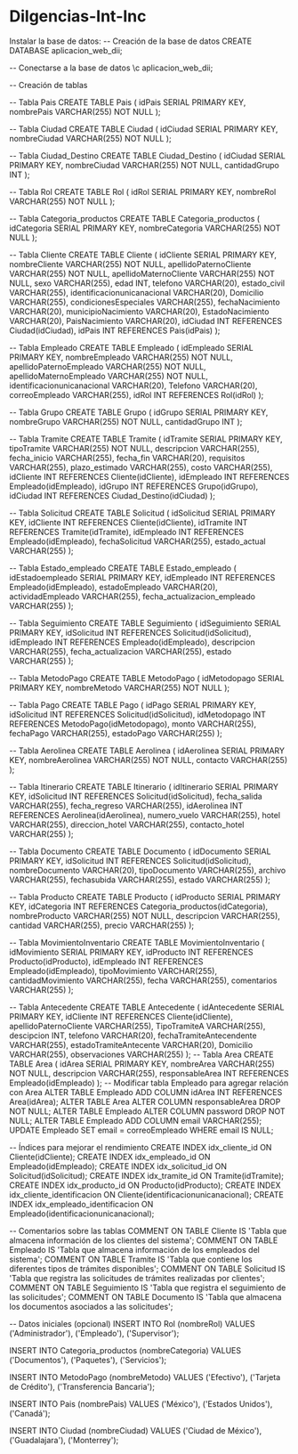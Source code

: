 # Dilgencias-Int-Inc
 Instalar la base de datos:
 -- Creación de la base de datos
CREATE DATABASE aplicacion_web_dii;

-- Conectarse a la base de datos
\c aplicacion_web_dii;

-- Creación de tablas

-- Tabla Pais
CREATE TABLE Pais (
    idPais SERIAL PRIMARY KEY,
    nombrePais VARCHAR(255) NOT NULL
);

-- Tabla Ciudad
CREATE TABLE Ciudad (
    idCiudad SERIAL PRIMARY KEY,
    nombreCiudad VARCHAR(255) NOT NULL
);

-- Tabla Ciudad_Destino
CREATE TABLE Ciudad_Destino (
    idCiudad SERIAL PRIMARY KEY,
    nombreCiudad VARCHAR(255) NOT NULL,
    cantidadGrupo INT
);

-- Tabla Rol
CREATE TABLE Rol (
    idRol SERIAL PRIMARY KEY,
    nombreRol VARCHAR(255) NOT NULL
);

-- Tabla Categoria_productos
CREATE TABLE Categoria_productos (
    idCategoria SERIAL PRIMARY KEY,
    nombreCategoria VARCHAR(255) NOT NULL
);

-- Tabla Cliente
CREATE TABLE Cliente (
    idCliente SERIAL PRIMARY KEY,
    nombreCliente VARCHAR(255) NOT NULL,
    apellidoPaternoCliente VARCHAR(255) NOT NULL,
    apellidoMaternoCliente VARCHAR(255) NOT NULL,
    sexo VARCHAR(255),
    edad INT,
    telefono VARCHAR(20),
    estado_civil VARCHAR(255),
    identificacionunicanacional VARCHAR(20),
    Domicilio VARCHAR(255),
    condicionesEspeciales VARCHAR(255),
    fechaNacimiento VARCHAR(20),
    municipioNacimiento VARCHAR(20),
    EstadoNacimiento VARCHAR(20),
    PaisNacimiento VARCHAR(20),
    idCiudad INT REFERENCES Ciudad(idCiudad),
    idPais INT REFERENCES Pais(idPais)
);

-- Tabla Empleado
CREATE TABLE Empleado (
    idEmpleado SERIAL PRIMARY KEY,
    nombreEmpleado VARCHAR(255) NOT NULL,
    apellidoPaternoEmpleado VARCHAR(255) NOT NULL,
    apellidoMaternoEmpleado VARCHAR(255) NOT NULL,
    identificacionunicanacional VARCHAR(20),
    Telefono VARCHAR(20),
    correoEmpleado VARCHAR(255),
    idRol INT REFERENCES Rol(idRol)
);

-- Tabla Grupo
CREATE TABLE Grupo (
    idGrupo SERIAL PRIMARY KEY,
    nombreGrupo VARCHAR(255) NOT NULL,
    cantidadGrupo INT
);

-- Tabla Tramite
CREATE TABLE Tramite (
    idTramite SERIAL PRIMARY KEY,
    tipoTramite VARCHAR(255) NOT NULL,
    descripcion VARCHAR(255),
    fecha_inicio VARCHAR(255),
    fecha_fin VARCHAR(20),
    requisitos VARCHAR(255),
    plazo_estimado VARCHAR(255),
    costo VARCHAR(255),
    idCliente INT REFERENCES Cliente(idCliente),
    idEmpleado INT REFERENCES Empleado(idEmpleado),
    idGrupo INT REFERENCES Grupo(idGrupo),
    idCiudad INT REFERENCES Ciudad_Destino(idCiudad)
);

-- Tabla Solicitud
CREATE TABLE Solicitud (
    idSolicitud SERIAL PRIMARY KEY,
    idCliente INT REFERENCES Cliente(idCliente),
    idTramite INT REFERENCES Tramite(idTramite),
    idEmpleado INT REFERENCES Empleado(idEmpleado),
    fechaSolicitud VARCHAR(255),
    estado_actual VARCHAR(255)
);

-- Tabla Estado_empleado
CREATE TABLE Estado_empleado (
    idEstadoempleado SERIAL PRIMARY KEY,
    idEmpleado INT REFERENCES Empleado(idEmpleado),
    estadoEmpleado VARCHAR(20),
    actividadEmpleado VARCHAR(255),
    fecha_actualizacion_empleado VARCHAR(255)
);

-- Tabla Seguimiento
CREATE TABLE Seguimiento (
    idSeguimiento SERIAL PRIMARY KEY,
    idSolicitud INT REFERENCES Solicitud(idSolicitud),
    idEmpleado INT REFERENCES Empleado(idEmpleado),
    descripcion VARCHAR(255),
    fecha_actualizacion VARCHAR(255),
    estado VARCHAR(255)
);

-- Tabla MetodoPago
CREATE TABLE MetodoPago (
    idMetodopago SERIAL PRIMARY KEY,
    nombreMetodo VARCHAR(255) NOT NULL
);

-- Tabla Pago
CREATE TABLE Pago (
    idPago SERIAL PRIMARY KEY,
    idSolicitud INT REFERENCES Solicitud(idSolicitud),
    idMetodopago INT REFERENCES MetodoPago(idMetodopago),
    monto VARCHAR(255),
    fechaPago VARCHAR(255),
    estadoPago VARCHAR(255)
);

-- Tabla Aerolinea
CREATE TABLE Aerolinea (
    idAerolinea SERIAL PRIMARY KEY,
    nombreAerolinea VARCHAR(255) NOT NULL,
    contacto VARCHAR(255)
);

-- Tabla Itinerario
CREATE TABLE Itinerario (
    idItinerario SERIAL PRIMARY KEY,
    idSolicitud INT REFERENCES Solicitud(idSolicitud),
    fecha_salida VARCHAR(255),
    fecha_regreso VARCHAR(255),
    idAerolinea INT REFERENCES Aerolinea(idAerolinea),
    numero_vuelo VARCHAR(255),
    hotel VARCHAR(255),
    direccion_hotel VARCHAR(255),
    contacto_hotel VARCHAR(255)
);

-- Tabla Documento
CREATE TABLE Documento (
    idDocumento SERIAL PRIMARY KEY,
    idSolicitud INT REFERENCES Solicitud(idSolicitud),
    nombreDocumento VARCHAR(20),
    tipoDocumento VARCHAR(255),
    archivo VARCHAR(255),
    fechasubida VARCHAR(255),
    estado VARCHAR(255)
);

-- Tabla Producto
CREATE TABLE Producto (
    idProducto SERIAL PRIMARY KEY,
    idCategoria INT REFERENCES Categoria_productos(idCategoria),
    nombreProducto VARCHAR(255) NOT NULL,
    descripcion VARCHAR(255),
    cantidad VARCHAR(255),
    precio VARCHAR(255)
);

-- Tabla MovimientoInventario
CREATE TABLE MovimientoInventario (
    idMovimiento SERIAL PRIMARY KEY,
    idProducto INT REFERENCES Producto(idProducto),
    idEmpleado INT REFERENCES Empleado(idEmpleado),
    tipoMovimiento VARCHAR(255),
    cantidadMovimiento VARCHAR(255),
    fecha VARCHAR(255),
    comentarios VARCHAR(255)
);

-- Tabla Antecedente
CREATE TABLE Antecedente (
    idAntecedente SERIAL PRIMARY KEY,
    idCliente INT REFERENCES Cliente(idCliente),
    apellidoPaternoCliente VARCHAR(255),
    TipoTramiteA VARCHAR(255),
    descipcion INT,
    telefono VARCHAR(20),
    fechaTramiteAntecendente VARCHAR(255),
    estadoTramiteAntecente VARCHAR(20),
    Domicilio VARCHAR(255),
    observaciones VARCHAR(255)
);
-- Tabla Area
CREATE TABLE Area (
    idArea SERIAL PRIMARY KEY,
    nombreArea VARCHAR(255) NOT NULL,
    descripcion VARCHAR(255),
    responsableArea INT REFERENCES Empleado(idEmpleado)
);
-- Modificar tabla Empleado para agregar relación con Area
ALTER TABLE Empleado ADD COLUMN idArea INT REFERENCES Area(idArea);
ALTER TABLE Area ALTER COLUMN responsableArea DROP NOT NULL;
ALTER TABLE Empleado ALTER COLUMN password DROP NOT NULL;
ALTER TABLE Empleado
ADD COLUMN email VARCHAR(255); 
UPDATE Empleado
SET email = correoEmpleado
WHERE email IS NULL;


-- Índices para mejorar el rendimiento
CREATE INDEX idx_cliente_id ON Cliente(idCliente);
CREATE INDEX idx_empleado_id ON Empleado(idEmpleado);
CREATE INDEX idx_solicitud_id ON Solicitud(idSolicitud);
CREATE INDEX idx_tramite_id ON Tramite(idTramite);
CREATE INDEX idx_producto_id ON Producto(idProducto);
CREATE INDEX idx_cliente_identificacion ON Cliente(identificacionunicanacional);
CREATE INDEX idx_empleado_identificacion ON Empleado(identificacionunicanacional);

-- Comentarios sobre las tablas
COMMENT ON TABLE Cliente IS 'Tabla que almacena información de los clientes del sistema';
COMMENT ON TABLE Empleado IS 'Tabla que almacena información de los empleados del sistema';
COMMENT ON TABLE Tramite IS 'Tabla que contiene los diferentes tipos de trámites disponibles';
COMMENT ON TABLE Solicitud IS 'Tabla que registra las solicitudes de trámites realizadas por clientes';
COMMENT ON TABLE Seguimiento IS 'Tabla que registra el seguimiento de las solicitudes';
COMMENT ON TABLE Documento IS 'Tabla que almacena los documentos asociados a las solicitudes';

-- Datos iniciales (opcional)
INSERT INTO Rol (nombreRol) VALUES 
('Administrador'), ('Empleado'), ('Supervisor');

INSERT INTO Categoria_productos (nombreCategoria) VALUES 
('Documentos'), ('Paquetes'), ('Servicios');

INSERT INTO MetodoPago (nombreMetodo) VALUES 
('Efectivo'), ('Tarjeta de Crédito'), ('Transferencia Bancaria');

INSERT INTO Pais (nombrePais) VALUES 
('México'), ('Estados Unidos'), ('Canadá');

INSERT INTO Ciudad (nombreCiudad) VALUES 
('Ciudad de México'), ('Guadalajara'), ('Monterrey');

